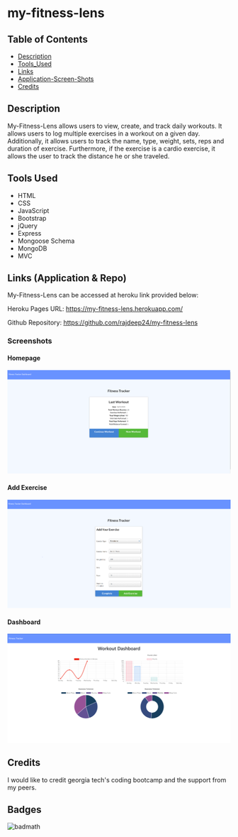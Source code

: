 # my-fitness-lens

## Table of Contents

- [Description](#Description)
- [Tools_Used](#Tools_Used)
- [Links](#Links)
- [Application-Screen-Shots](#Application-Screen-Shots)
- [Credits](#Credits)

## Description

My-Fitness-Lens allows users to view, create, and track daily workouts. It allows users to log multiple exercises in a workout on a given day. Additionally, it allows users to track the name, type, weight, sets, reps and duration of exercise. Furthermore, if the exercise is a cardio exercise, it allows the user to track the distance he or she traveled.

## Tools Used

- HTML
- CSS
- JavaScript
- Bootstrap
- jQuery
- Express
- Mongoose Schema
- MongoDB
- MVC

## Links (Application & Repo)

My-Fitness-Lens can be accessed at heroku link provided below:

Heroku Pages URL: <https://my-fitness-lens.herokuapp.com/>

Github Repository: <https://github.com/rajdeep24/my-fitness-lens>

### Screenshots

#### Homepage

![ Home Page](./public/assets/images/homepage.PNG)

#### Add Exercise

![Add Exercise](./public/assets/images/addExercise.PNG)

#### Dashboard

![Dashboard](./public/assets/images/dashboard.PNG)

## Credits

I would like to credit georgia tech's coding bootcamp and the support from my peers.

## Badges

![badmath](https://img.shields.io/website?down_color=yellow&down_message=Ofline&up_color=Blue&up_message=Online&url=https%3A%2F%2Fimg.shields.io%2Fwebsite%2FPROTOCOL%2FURLREST.svg.)
